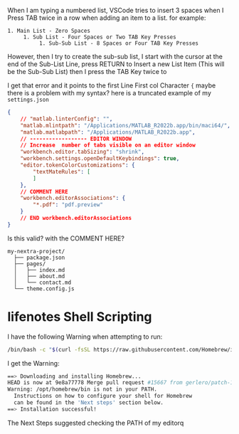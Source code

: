 


When I am typing a numbered list, VSCode tries to insert 3 spaces when I Press TAB twice in a row when adding an item to a list. for example:
```
1. Main List - Zero Spaces
     1. Sub List - Four Spaces or Two TAB Key Presses
          1. Sub-Sub List - 8 Spaces or Four TAB Key Presses
```
However, then I try to create the sub-sub list, I start with the cursor at the end of the Sub-List Line, press RETURN to Insert a new List Item (This will be the Sub-Sub List) then I press the TAB Key twice to 



I get that error and it points to the first Line First col Character `{` maybe there is a problem with my syntax? here is a truncated example of my `settings.json`
```json
{
    // "matlab.linterConfig": "",
    "matlab.mlintpath": "/Applications/MATLAB_R2022b.app/bin/maci64/",
    "matlab.matlabpath": "/Applications/MATLAB_R2022b.app",
    // ------------------ EDITOR WINDOW
    // Increase  number of tabs visible on an editor window
    "workbench.editor.tabSizing": "shrink",
    "workbench.settings.openDefaultKeybindings": true,
    "editor.tokenColorCustomizations": {
        "textMateRules": [
        ]
    },
    // COMMENT HERE
    "workbench.editorAssociations": {
        "*.pdf": "pdf.preview"
    } 
    // END workbench.editorAssociations
}
```
Is this valid? with the COMMENT HERE?



```
my-nextra-project/
  ├── package.json
  ├── pages/
  │   ├── index.md
  │   ├── about.md
  │   └── contact.md
  └── theme.config.js
  ```

# lifenotes Shell Scripting

I have the following Warning when attempting to run:
```bash
/bin/bash -c "$(curl -fsSL https://raw.githubusercontent.com/Homebrew/install/HEAD/install.sh)"
```
I get the Warning: 
```bash
==> Downloading and installing Homebrew...
HEAD is now at 9e8a77778 Merge pull request #15667 from gerlero/patch-1
Warning: /opt/homebrew/bin is not in your PATH.
  Instructions on how to configure your shell for Homebrew
  can be found in the 'Next steps' section below.
==> Installation successful!
```
The Next Steps suggested checking the PATH of my editorq